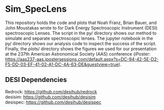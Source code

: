 # Sim_SpecLens

This repository holds the code and plots that Noah Franz, Brian Bauer, and John Moustakas wrote to for Dark Energy Spectroscopic Instrument (DESI) spectroscopic Lenses. The script in the py/ directory shows our method to simulate and separate spectroscopic lenses. The jupyter notebook in the py/ directory shows our analysis code to inspect the success of the script. Finally, the plots/ directory shows the figures we used for our presentation at the 237th American Astronomical Society (AAS) conference (iPoster: https://aas237-aas.ipostersessions.com/default.aspx?s=DC-94-42-5E-D2-F5-DD-03-EF-41-02-A1-DC-4A-63-DE&guestview=true). 

## DESI Dependencies

Redrock: https://github.com/desihub/redrock \
desisim: https://github.com/desihub/desisim \
desispec: https://github.com/desihub/desispec
